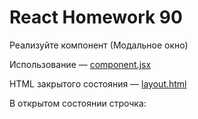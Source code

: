 # React Homework 90

Реализуйте компонент <Modal> (Модальное окно)

Использование — [component.jsx](https://github.com/junjun-it-courses/react-hw/blob/master/task-13/components.jsx) 

HTML закрытого состояния — [layout.html](https://github.com/junjun-it-courses/react-hw/blob/master/task-13/layout.html)

В открытом состоянии строчка: <div class="modal" style="display: none;"> заменяется на <div class="modal fade show" style="display: block;">

У открытого модального окна две кнопки закрывающие его: крестик справа вверху и кнопка Cancel справа внизу.

Подсказка
Modal

